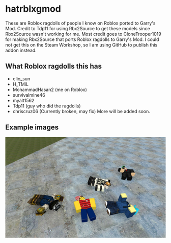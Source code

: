 # hatrblxgmod
These are Roblox ragdolls of people I know on Roblox ported to Garry's Mod. Credit to Tdp11 for using Rbx2Source to get these models since Rbx2Source wasn't working for me.
Most credit goes to CloneTrooper1019 for making Rbx2Source that ports Roblox ragdolls to Garry's Mod.
I could not get this on the Steam Workshop, so I am using GitHub to publish this addon instead.

## What Roblox ragdolls this has
- eIio_sun
- H_TMiL
- MohammadHasan2 (me on Roblox)
- survivalmine46
- myalt1562
- Tdp11 (guy who did the ragdolls)
- chriscruz06 (Currently broken, may fix)
More will be added soon.

## Example images
![alt text](gitimages/roblox_friends.jpg "Ragdolls all over the place")
